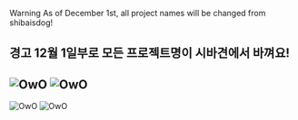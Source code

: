 Warning
As of December 1st, all project names will be changed from shibaisdog!

경고
12월 1일부로 모든 프로젝트명이 시바견에서 바껴요!
---
![OwO](https://github-readme-stats.vercel.app/api?username=shibaisdog&count_private=true&show_icons=true)
![OwO](https://github-readme-stats.vercel.app/api/top-langs/?username=shibaisdog&layout=compact&langs_count=18)
--
![OwO](https://img.shields.io/static/v1?label=uwu_melli&message=%20&color=skyblue&logo=discord&style=flat-square&logoColor=white)
![OwO](https://img.shields.io/static/v1?label=yummyshibadog@gmail.com&message=%20&color=red&logo=gmail&style=flat-square&logoColor=white)
